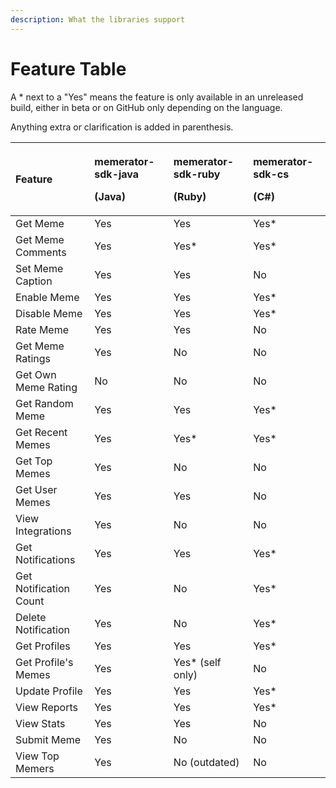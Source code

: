 ```yaml
---
description: What the libraries support
---
```


# Feature Table

A \* next to a "Yes" means the feature is only available in an unreleased build, either in beta or on GitHub only depending on the language.

Anything extra or clarification is added in parenthesis.

<table>
  <thead>
    <tr>
      <th style="text-align:left">Feature</th>
      <th style="text-align:left">
        <p>memerator-sdk-java</p>
        <p>(Java)</p>
      </th>
      <th style="text-align:left">
        <p>memerator-sdk-ruby</p>
        <p>(Ruby)</p>
      </th>
      <th style="text-align:left">
        <p>memerator-sdk-cs</p>
        <p>(C#)</p>
      </th>
    </tr>
  </thead>
  <tbody>
    <tr>
      <td style="text-align:left">Get Meme</td>
      <td style="text-align:left">Yes</td>
      <td style="text-align:left">Yes</td>
      <td style="text-align:left">Yes*</td>
    </tr>
    <tr>
      <td style="text-align:left">Get Meme Comments</td>
      <td style="text-align:left">Yes</td>
      <td style="text-align:left">Yes*</td>
      <td style="text-align:left">Yes*</td>
    </tr>
    <tr>
      <td style="text-align:left">Set Meme Caption</td>
      <td style="text-align:left">Yes</td>
      <td style="text-align:left">Yes</td>
      <td style="text-align:left">No</td>
    </tr>
    <tr>
      <td style="text-align:left">Enable Meme</td>
      <td style="text-align:left">Yes</td>
      <td style="text-align:left">Yes</td>
      <td style="text-align:left">Yes*</td>
    </tr>
    <tr>
      <td style="text-align:left">Disable Meme</td>
      <td style="text-align:left">Yes</td>
      <td style="text-align:left">Yes</td>
      <td style="text-align:left">Yes*</td>
    </tr>
    <tr>
      <td style="text-align:left">Rate Meme</td>
      <td style="text-align:left">Yes</td>
      <td style="text-align:left">Yes</td>
      <td style="text-align:left">No</td>
    </tr>
    <tr>
      <td style="text-align:left">Get Meme Ratings</td>
      <td style="text-align:left">Yes</td>
      <td style="text-align:left">No</td>
      <td style="text-align:left">No</td>
    </tr>
    <tr>
      <td style="text-align:left">Get Own Meme Rating</td>
      <td style="text-align:left">No</td>
      <td style="text-align:left">No</td>
      <td style="text-align:left">No</td>
    </tr>
    <tr>
      <td style="text-align:left">Get Random Meme</td>
      <td style="text-align:left">Yes</td>
      <td style="text-align:left">Yes</td>
      <td style="text-align:left">Yes*</td>
    </tr>
    <tr>
      <td style="text-align:left">Get Recent Memes</td>
      <td style="text-align:left">Yes</td>
      <td style="text-align:left">Yes*</td>
      <td style="text-align:left">Yes*</td>
    </tr>
    <tr>
      <td style="text-align:left">Get Top Memes</td>
      <td style="text-align:left">Yes</td>
      <td style="text-align:left">No</td>
      <td style="text-align:left">No</td>
    </tr>
    <tr>
      <td style="text-align:left">Get User Memes</td>
      <td style="text-align:left">Yes</td>
      <td style="text-align:left">Yes</td>
      <td style="text-align:left">No</td>
    </tr>
    <tr>
      <td style="text-align:left">View Integrations</td>
      <td style="text-align:left">Yes</td>
      <td style="text-align:left">No</td>
      <td style="text-align:left">No</td>
    </tr>
    <tr>
      <td style="text-align:left">Get Notifications</td>
      <td style="text-align:left">Yes</td>
      <td style="text-align:left">Yes</td>
      <td style="text-align:left">Yes*</td>
    </tr>
    <tr>
      <td style="text-align:left">Get Notification Count</td>
      <td style="text-align:left">Yes</td>
      <td style="text-align:left">No</td>
      <td style="text-align:left">Yes*</td>
    </tr>
    <tr>
      <td style="text-align:left">Delete Notification</td>
      <td style="text-align:left">Yes</td>
      <td style="text-align:left">No</td>
      <td style="text-align:left">Yes*</td>
    </tr>
    <tr>
      <td style="text-align:left">Get Profiles</td>
      <td style="text-align:left">Yes</td>
      <td style="text-align:left">Yes</td>
      <td style="text-align:left">Yes*</td>
    </tr>
    <tr>
      <td style="text-align:left">Get Profile&apos;s Memes</td>
      <td style="text-align:left">Yes</td>
      <td style="text-align:left">Yes* (self only)</td>
      <td style="text-align:left">No</td>
    </tr>
    <tr>
      <td style="text-align:left">Update Profile</td>
      <td style="text-align:left">Yes</td>
      <td style="text-align:left">Yes</td>
      <td style="text-align:left">Yes*</td>
    </tr>
    <tr>
      <td style="text-align:left">View Reports</td>
      <td style="text-align:left">Yes</td>
      <td style="text-align:left">Yes</td>
      <td style="text-align:left">Yes*</td>
    </tr>
    <tr>
      <td style="text-align:left">View Stats</td>
      <td style="text-align:left">Yes</td>
      <td style="text-align:left">Yes</td>
      <td style="text-align:left">No</td>
    </tr>
    <tr>
      <td style="text-align:left">Submit Meme</td>
      <td style="text-align:left">Yes</td>
      <td style="text-align:left">No</td>
      <td style="text-align:left">No</td>
    </tr>
    <tr>
      <td style="text-align:left">View Top Memers</td>
      <td style="text-align:left">Yes</td>
      <td style="text-align:left">No (outdated)</td>
      <td style="text-align:left">No</td>
    </tr>
  </tbody>
</table>



